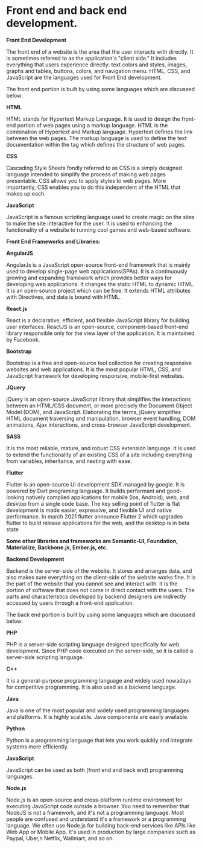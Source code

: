 # **Front end and back end development.**

**Front End Development**

The front end of a website is the area that the user interacts with directly. It is sometimes referred to as the application&#39;s &quot;client side.&quot; It includes everything that users experience directly: text colors and styles, images, graphs and tables, buttons, colors, and navigation menu. HTML, CSS, and JavaScript are the languages used for Front End development.

The front end portion is built by using some languages which are discussed below:

**HTML**

HTML stands for Hypertext Markup Language. It is used to design the front-end portion of web pages using a markup language. HTML is the combination of Hypertext and Markup language. Hypertext defines the link between the web pages. The markup language is used to define the text documentation within the tag which defines the structure of web pages.

**CSS**

Cascading Style Sheets fondly referred to as CSS is a simply designed language intended to simplify the process of making web pages presentable. CSS allows you to apply styles to web pages. More importantly, CSS enables you to do this independent of the HTML that makes up each.

**JavaScript**

JavaScript is a famous scripting language used to create magic on the sites to make the site interactive for the user. It is used to enhancing the functionality of a website to running cool games and web-based software.

**Front End Frameworks and Libraries:**

**AngularJS**

AngularJs is a JavaScript open-source front-end framework that is mainly used to develop single-page web applications(SPAs). It is a continuously growing and expanding framework which provides better ways for developing web applications. It changes the static HTML to dynamic HTML. It is an open-source project which can be free. It extends HTML attributes with Directives, and data is bound with HTML.

**React.js**

React is a declarative, efficient, and flexible JavaScript library for building user interfaces. ReactJS is an open-source, component-based front-end library responsible only for the view layer of the application. It is maintained by Facebook.

**Bootstrap**

Bootstrap is a free and open-source tool collection for creating responsive websites and web applications. It is the most popular HTML, CSS, and JavaScript framework for developing responsive, mobile-first websites.

**JQuery**

jQuery is an open-source JavaScript library that simplifies the interactions between an HTML/CSS document, or more precisely the Document Object Model (DOM), and JavaScript. Elaborating the terms, jQuery simplifies HTML document traversing and manipulation, browser event handling, DOM animations, Ajax interactions, and cross-browser JavaScript development.

**SASS**

It is the most reliable, mature, and robust CSS extension language. It is used to extend the functionality of an existing CSS of a site including everything from variables, inheritance, and nesting with ease.

**Flutter**

Flutter is an open-source UI development SDK managed by google. It is powered by Dart programing language. It builds performant and good-looking natively complied applications for mobile (Ios, Android), web, and desktop from a single code base. The key selling point of flutter is flat development is made easier, expressive, and flexible UI and native performance. In march 2021 flutter announce Flutter 2 which upgrades flutter to build release applications for the web, and the desktop is in beta state

**Some other libraries and frameworks are Semantic-UI, Foundation, Materialize, Backbone.js, Ember.js, etc.**

**Backend Development**

Backend is the server-side of the website. It stores and arranges data, and also makes sure everything on the client-side of the website works fine. It is the part of the website that you cannot see and interact with. It is the portion of software that does not come in direct contact with the users. The parts and characteristics developed by backend designers are indirectly accessed by users through a front-end application.

The back end portion is built by using some languages which are discussed below:

**PHP**

PHP is a server-side scripting language designed specifically for web development. Since PHP code executed on the server-side, so it is called a server-side scripting language.

**C++**

It is a general-purpose programming language and widely used nowadays for competitive programming. It is also used as a backend language.

**Java**

Java is one of the most popular and widely used programming languages and platforms. It is highly scalable. Java components are easily available.

**Python**

Python is a programming language that lets you work quickly and integrate systems more efficiently.

**JavaScript**

JavaScript can be used as both (front end and back end) programming languages.

**Node.js**

Node.js is an open-source and cross-platform runtime environment for executing JavaScript code outside a browser. You need to remember that NodeJS is not a framework, and it&#39;s not a programming language. Most people are confused and understand it&#39;s a framework or a programming language. We often use Node.js for building back-end services like APIs like Web App or Mobile App. It&#39;s used in production by large companies such as Paypal, Uber,n Netflix, Wallmart, and so on.
